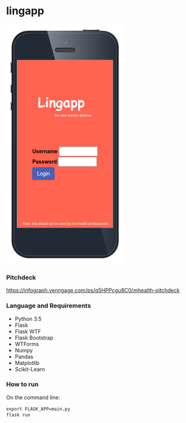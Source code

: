 # lingapp

![](https://github.com/leloykun/lingapp/blob/master/static/images/screenshot.png)

### Pitchdeck
https://infograph.venngage.com/ps/q5HPPcgu8C0/mhealth-pitchdeck

### Language and Requirements
* Python 3.5
* Flask 
* Flask WTF
* Flask Bootstrap
* WTForms
* Numpy
* Pandas
* Matplotlib
* Scikit-Learn

### How to run
On the command line:
```{bash}
export FLASK_APP=main.py
flask run
```
